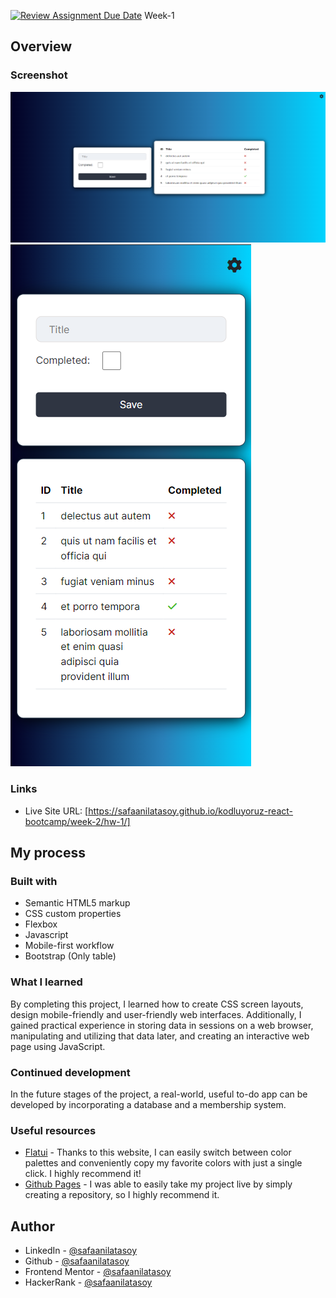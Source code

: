 [![Review Assignment Due Date](https://classroom.github.com/assets/deadline-readme-button-24ddc0f5d75046c5622901739e7c5dd533143b0c8e959d652212380cedb1ea36.svg)](https://classroom.github.com/a/VZiWc-ts)
Week-1


## Overview

### Screenshot

![](hw-1/img/desktopss.png)
![](hw-1/img/mobiless.png)

### Links

- Live Site URL: [https://safaanilatasoy.github.io/kodluyoruz-react-bootcamp/week-2/hw-1/]

## My process

### Built with

- Semantic HTML5 markup
- CSS custom properties
- Flexbox
- Javascript
- Mobile-first workflow
- Bootstrap (Only table)

### What I learned

By completing this project, I learned how to create CSS screen layouts, design mobile-friendly and user-friendly web interfaces. Additionally, I gained practical experience in storing data in sessions on a web browser, manipulating and utilizing that data later, and creating an interactive web page using JavaScript.

### Continued development

In the future stages of the project, a real-world, useful to-do app can be developed by incorporating a database and a membership system.

### Useful resources

- [Flatui](https://flatuicolors.com) - Thanks to this website, I can easily switch between color palettes and conveniently copy my favorite colors with just a single click. I highly recommend it!
- [Github Pages](https://pages.github.com/) - I was able to easily take my project live by simply creating a repository, so I highly recommend it.

## Author

- LinkedIn - [@safaanilatasoy](https://www.linkedin.com/in/safaanilatasoy/)
- Github - [@safaanilatasoy](https://github.com/safaanilatasoy)
- Frontend Mentor - [@safaanilatasoy](https://www.frontendmentor.io/profile/safaanilatasoy)
- HackerRank - [@safaanilatasoy](https://www.hackerrank.com/profile/safaanilatasoy)
